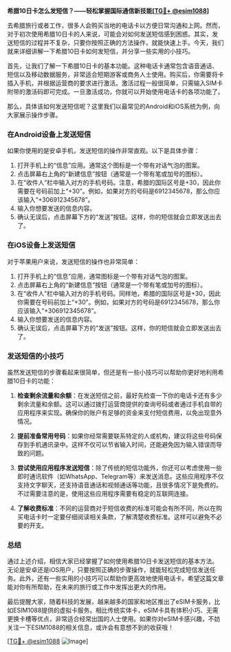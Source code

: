 **希腊10日卡怎么发短信？——轻松掌握国际通信新技能[[TG💪+ @esim1088](https://t.me/s/esim1088)]**

去希腊旅行或者工作，很多人会购买当地的电话卡以方便日常沟通和上网。然而，对于初次使用希腊10日卡的人来说，可能会对如何发送短信感到困惑。其实，发送短信的过程并不复杂，只要你按照正确的方法操作，就能快速上手。今天，我们就来详细讲解一下希腊10日卡如何发短信，并分享一些实用的小技巧。

首先，让我们了解一下希腊10日卡的基本功能。这种电话卡通常包含语音通话、短信以及移动数据服务，非常适合短期游客或商务人士使用。购买后，你需要将卡插入手机，并根据运营商的要求进行激活。激活过程一般很简单，只需输入SIM卡附带的激活码即可完成。一旦激活成功，你就可以开始使用电话卡的各项功能了。

那么，具体该如何发送短信呢？这里我们以最常见的Android和iOS系统为例，向大家展示操作步骤。

### **在Android设备上发送短信**
如果你使用的是安卓手机，发送短信的操作非常直观。以下是具体步骤：

1. 打开手机上的“信息”应用。通常这个图标是一个带有对话气泡的图案。
2. 点击屏幕右上角的“新建信息”按钮（通常是一个带有笔或加号的图标）。
3. 在“收件人”栏中输入对方的手机号码。注意，希腊的国际区号是+30，因此你需要在号码前加上“+30”。例如，如果对方的号码是6912345678，那么你应该输入“+306912345678”。
4. 输入你想要发送的信息内容。
5. 确认无误后，点击屏幕下方的“发送”按钮。这样，你的短信就会立即发送出去了。

### **在iOS设备上发送短信**
对于苹果用户来说，发送短信的操作也非常简单：

1. 打开手机上的“信息”应用，通常图标是一个带有对话气泡的图案。
2. 点击屏幕右上角的“新建信息”按钮（通常是一个带有笔或加号的图标）。
3. 在“收件人”栏中输入对方的手机号码。同样地，希腊的国际区号是+30，因此你需要在号码前加上“+30”。例如，如果对方的号码是6912345678，那么你应该输入“+306912345678”。
4. 输入你想要发送的信息内容。
5. 确认无误后，点击屏幕下方的“发送”按钮。这样，你的短信就会立即发送出去了。

### **发送短信的小技巧**
虽然发送短信的步骤看起来很简单，但还是有一些小技巧可以帮助你更好地利用希腊10日卡的功能：

1. **检查剩余流量和余额**：在发送短信之前，最好先检查一下你的电话卡还有多少剩余流量和余额。这可以通过拨打运营商提供的查询号码或者通过手机自带的应用程序来实现。确保你的账户有足够的资金来支付短信费用，以免出现意外情况。

2. **提前准备常用号码**：如果你经常需要联系特定的人或机构，建议将这些号码保存到手机通讯录中。这样不仅可以节省输入时间，还能避免因为输入错误而导致的问题。

3. **尝试使用应用程序发送短信**：除了传统的短信功能外，你还可以考虑使用一些即时通讯软件（如WhatsApp、Telegram等）来发送消息。这些应用程序不仅支持文字聊天，还支持语音通话和视频通话等功能，且很多情况下是免费的。不过需要注意的是，使用这些应用程序需要有稳定的互联网连接。

4. **了解收费标准**：不同的运营商对于短信收费的标准可能会有所不同，所以在购买电话卡时一定要仔细阅读相关条款，了解清楚收费标准。这样可以避免不必要的开支。

### **总结**
通过上述介绍，相信大家已经掌握了如何使用希腊10日卡发送短信的基本方法。无论是安卓还是iOS用户，只要按照正确的步骤操作，就能轻松完成短信发送任务。此外，还有一些实用的小技巧可以帮助你更高效地使用电话卡。希望这篇文章能对你有所帮助，在未来的旅行或工作中发挥出更大的作用。

最后提醒大家，随着科技的发展，越来越多的国家和地区推出了eSIM卡服务，比如ESIM1088提供的虚拟卡服务。相比传统实体卡，eSIM卡具有体积小巧、无需更换卡槽等优点，非常适合经常出国的人士使用。如果你对eSIM卡感兴趣，不妨关注一下ESIM1088的相关信息，或许会有意想不到的收获哦！

[[TG💪+ @esim1088](https://t.me/s/esim1088) ![Image](https://i.postimg.cc/4NQfJmqS/Snipaste-2025-05-13-00-14-12.png)]